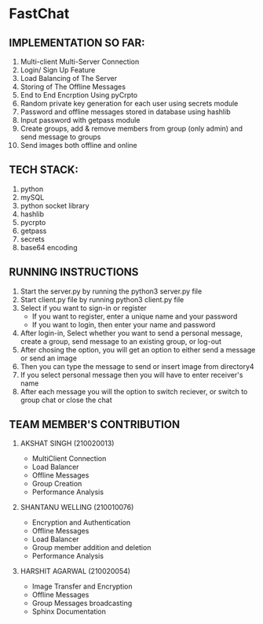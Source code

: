 # FastChat

## IMPLEMENTATION SO FAR:
1. Multi-client Multi-Server Connection
2. Login/ Sign Up Feature
3. Load Balancing of The Server
4. Storing of The Offline Messages
5. End to End Encrption Using pyCrpto
6. Random private key generation for each user using secrets module
7. Password and offline messages stored in database using hashlib
8. Input password with getpass module
9. Create groups, add & remove members from group (only admin) and send message to groups
10. Send images both offline and online

## TECH STACK:
1. python
2. mySQL
3. python socket library
4. hashlib
5. pycrpto
6. getpass
7. secrets
8. base64 encoding

## RUNNING INSTRUCTIONS
1. Start the server.py by running the python3 server.py file
2. Start client.py file by running python3 client.py file
3. Select if you want to sign-in or register
   - If you want to register, enter a unique name and your password
   - If you want to login, then enter your name and password
4. After login-in, Select whether you want to send a personal message, create a group, send message to an existing group, or log-out
5. After chosing the option, you will get an option to either send a message or send an image
6. Then you can type the message to send or insert image from directory4
7. If you select personal message then you will have to enter receiver's name
6. After each message you will the option to switch reciever, or switch to group chat or close the chat


## TEAM MEMBER'S CONTRIBUTION

1. AKSHAT SINGH (210020013)
   * MultiClient Connection
   * Load Balancer
   * Offline Messages
   * Group Creation
   * Performance Analysis

2. SHANTANU WELLING (210010076)
   * Encryption and Authentication
   * Offline Messages
   * Load Balancer
   * Group member addition and deletion
   * Performance Analysis

3. HARSHIT AGARWAL (210020054)
   * Image Transfer and Encryption
   * Offline Messages
   * Group Messages broadcasting
   * Sphinx Documentation













